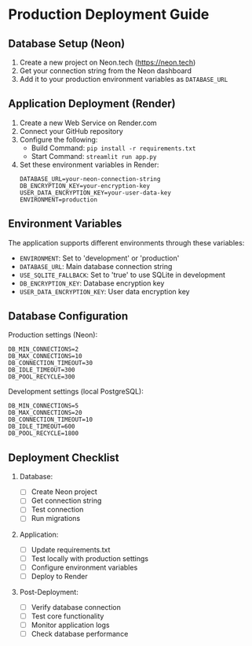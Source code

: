 # Production Deployment Guide

## Database Setup (Neon)

1. Create a new project on Neon.tech (https://neon.tech)
2. Get your connection string from the Neon dashboard
3. Add it to your production environment variables as `DATABASE_URL`

## Application Deployment (Render)

1. Create a new Web Service on Render.com
2. Connect your GitHub repository
3. Configure the following:
   - Build Command: `pip install -r requirements.txt`
   - Start Command: `streamlit run app.py`
4. Set these environment variables in Render:
   ```
   DATABASE_URL=your-neon-connection-string
   DB_ENCRYPTION_KEY=your-encryption-key
   USER_DATA_ENCRYPTION_KEY=your-user-data-key
   ENVIRONMENT=production
   ```

## Environment Variables

The application supports different environments through these variables:

- `ENVIRONMENT`: Set to 'development' or 'production'
- `DATABASE_URL`: Main database connection string
- `USE_SQLITE_FALLBACK`: Set to 'true' to use SQLite in development
- `DB_ENCRYPTION_KEY`: Database encryption key
- `USER_DATA_ENCRYPTION_KEY`: User data encryption key

## Database Configuration

Production settings (Neon):

```
DB_MIN_CONNECTIONS=2
DB_MAX_CONNECTIONS=10
DB_CONNECTION_TIMEOUT=30
DB_IDLE_TIMEOUT=300
DB_POOL_RECYCLE=300
```

Development settings (local PostgreSQL):

```
DB_MIN_CONNECTIONS=5
DB_MAX_CONNECTIONS=20
DB_CONNECTION_TIMEOUT=10
DB_IDLE_TIMEOUT=600
DB_POOL_RECYCLE=1800
```

## Deployment Checklist

1. Database:

   - [ ] Create Neon project
   - [ ] Get connection string
   - [ ] Test connection
   - [ ] Run migrations

2. Application:

   - [ ] Update requirements.txt
   - [ ] Test locally with production settings
   - [ ] Configure environment variables
   - [ ] Deploy to Render

3. Post-Deployment:
   - [ ] Verify database connection
   - [ ] Test core functionality
   - [ ] Monitor application logs
   - [ ] Check database performance
